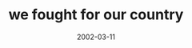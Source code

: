 ---
layout: base.njk
title : 'we fought for our country' 
view_title : 'we fought for our country' 
year : '2002' 
date : '2002-03-11' 
img_file : '/drawing/wefoughtforourc.png' 
html_file : 'wefoughtforourc' 
next_html : 'deadeyes.html' 
year_order : '40' 
permalink : "title/{{html_file}}.html"
---
